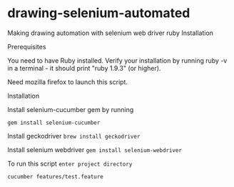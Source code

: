 # drawing-selenium-automated
Making drawing automation with selenium web driver ruby
Installation

Prerequisites

You need to have Ruby installed. Verify your installation by running ruby -v in a terminal - it should print "ruby 1.9.3" (or higher).

Need mozilla firefox to launch this script.

Installation

Install selenium-cucumber gem by running

`gem install selenium-cucumber`

Install geckodriver
 `brew install geckodriver`
 
 Install selenium webdriver
 `gem install selenium-webdriver`

To run this script
`enter project directory`

`cucumber features/test.feature`

